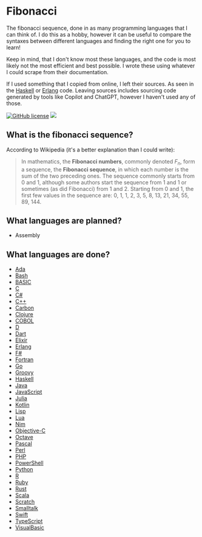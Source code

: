 # Fibonacci

The fibonacci sequence, done in as many programming languages that I can think of.
I do this as a hobby, however it can be useful to compare the syntaxes between different languages and finding the right one for you to learn!

Keep in mind, that I don't know most these languages, and the code is most likely not the most efficient and best possible. I wrote these using whatever I could scrape from their documentation.

If I used something that I copied from online, I left their sources. As seen in the [Haskell](src/Haskell/fibonacci.hs) or [Erlang](src/Erlang/fibonacci.erl) code. Leaving sources includes sourcing code generated by tools like Copilot and ChatGPT, however I haven't used any of those.

[![GitHub license](https://img.shields.io/badge/license-MIT-green)](./LICENSE)
<a href="https://github.com/mov-ebx">
    <img src="https://gpvc.arturio.dev/mov-ebx">
</a>

## What is the fibonacci sequence?

According to Wikipedia (it's a better explanation than I could write):

>In mathematics, the **Fibonacci numbers**, commonly denoted $F_n$, form a sequence, the **Fibonacci sequence**, in which each number is the sum of the two preceding ones. The sequence commonly starts from 0 and 1, although some authors start the sequence from 1 and 1 or sometimes (as did Fibonacci) from 1 and 2. Starting from 0 and 1, the first few values in the sequence are: 0, 1, 1, 2, 3, 5, 8, 13, 21, 34, 55, 89, 144.

## What languages are planned?

- Assembly

## What languages are done?

- [Ada](src/Ada/fibonacci.adb)
- [Bash](src/Bash/fibonacci.sh)
- [BASIC](src/BASIC/fibonacci.bas)
- [C](src/C/fibonacci.c)
- [C#](src/C%23/Fibonacci.cs)
- [C++](src/C++/fibonacci.cpp)
- [Carbon](src/Carbon/fibonacci.carbon)
- [Clojure](src/Clojure/fibonacci.clj)
- [COBOL](src/COBOL/fibonacci.cob)
- [D](src/D/fibonacci.d)
- [Dart](src/Dart/fibonacci.dart)
- [Elixir](src/Elixir/fibonacci.ex)
- [Erlang](src/Erlang/fibonacci.erl)
- [F#](src/F%23/Fibonacci.fs)
- [Fortran](src/Fortran/fibonacci.f)
- [Go](src/Go/fibonacci.go)
- [Groovy](src/Groovy/Fibonacci.groovy)
- [Haskell](src/Haskell/fibonacci.hs)
- [Java](src/Java/Fibonacci.java)
- [JavaScript](src/JavaScript/fibonacci.js)
- [Julia](src/Julia/fibonacci.jl)
- [Kotlin](src/Kotlin/fibonacci.kt)
- [Lisp](src/Lisp/fibonacci.lsp)
- [Lua](src/Lua/fibonacci.lua)
- [Nim](src/Nim/fibonacci.nim)
- [Objective-C](src/ObjectiveC/fibonacci.mm)
- [Octave](src/Octave/fibonacci.m)
- [Pascal](src/Pascal/fibonacci.pas)
- [Perl](src/Perl/fibonacci.pl)
- [PHP](src/PHP/fibonacci.php)
- [PowerShell](src/PowerShell/fibonacci.ps1)
- [Python](src/Python/fibonacci.py)
- [R](src/R/fibonacci.r)
- [Ruby](src/Ruby/fibonacci.ru)
- [Rust](src/Rust/fibonacci.rs)
- [Scala](src/Scala/Fibonacci.scala)
- [Scratch](src/Scratch/)
- [Smalltalk](src/Smalltalk/fibonacci.st)
- [Swift](src/Swift/fibonacci.swift)
- [TypeScript](src/TypeScript/fibonacci.ts)
- [VisualBasic](src/VisualBasic/Fibonacci.vb)
